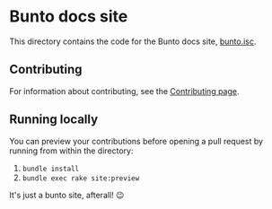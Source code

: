 # Bunto docs site

This directory contains the code for the Bunto docs site, [bunto.isc](http://bunto.isc/).

## Contributing

For information about contributing, see the [Contributing page](http://bunto.isc/docs/contributing/).

## Running locally

You can preview your contributions before opening a pull request by running from within the directory:
1. `bundle install`
2. `bundle exec rake site:preview`

It's just a bunto site, afterall! :wink:
